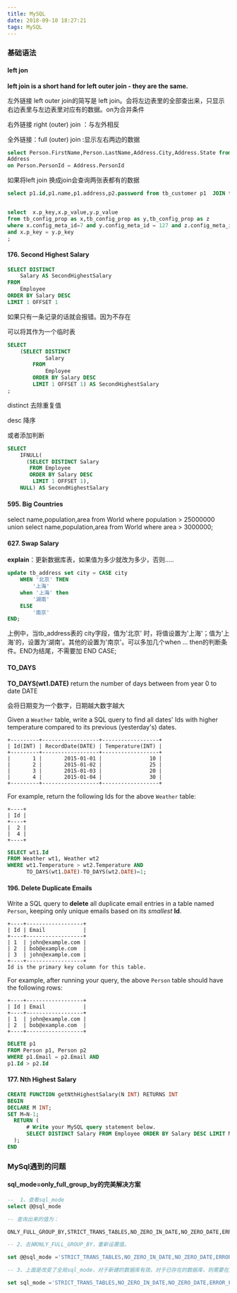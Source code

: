 ```yaml
---
title: MySQL
date: 2018-09-10 18:27:21
tags: MySQL
---
```


### 基础语法

#### left jon

 **left join is a short hand for left outer join - they are the same.**

左外链接  left outer join的简写是 left join。会将左边表里的全部查出来，只显示右边表里与左边表里对应有的数据。on为合并条件

右外链接 right (outer) join  ：与左外相反

全外链接：full (outer) join :显示左右两边的数据

```sql
select Person.FirstName,Person.LastName,Address.City,Address.State from Person left join 
Address
on Person.PersonId = Address.PersonId
```

如果将left join 换成join会查询两张表都有的数据

```sql
select p1.id,p1.name,p1.address,p2.password from tb_customer p1  JOIN tb_user p2 ON	p2.id = p1.id;
```

```sql

select  x.p_key,x.p_value,y.p_value
from tb_config_prop as x,tb_config_prop as y,tb_config_prop as z
where x.config_meta_id=7 and y.config_meta_id = 127 and z.config_meta_id = 128
and x.p_key = y.p_key
;
```



#### 176. Second Highest Salary

```sql
SELECT DISTINCT
    Salary AS SecondHighestSalary
FROM
    Employee
ORDER BY Salary DESC
LIMIT 1 OFFSET 1
```

如果只有一条记录的话就会报错。因为不存在

可以将其作为一个临时表

```sql
SELECT
    (SELECT DISTINCT
            Salary
        FROM
            Employee
        ORDER BY Salary DESC
        LIMIT 1 OFFSET 1) AS SecondHighestSalary
;
```

distinct 去除重复值

desc 降序

或者添加判断

```sql
SELECT
    IFNULL(
      (SELECT DISTINCT Salary
       FROM Employee
       ORDER BY Salary DESC
        LIMIT 1 OFFSET 1),
    NULL) AS SecondHighestSalary
```

#### 595. Big Countries

select name,population,area from World where population > 25000000 
union
select name,population,area from World where area > 3000000;

#### 627. Swap Salary

**explain**：更新数据库表，如果值为多少就改为多少，否则.....

```sql
update tb_address set city = CASE city
	WHEN '北京' THEN
		'上海'
	when '上海' then
		'湖南'
	ELSE
		'南京'
END;
```

上例中，当tb_address表的 city字段，值为'北京' 时，将值设置为'上海'；值为'上海'的，设置为'湖南'。其他的设置为'南京'。可以多加几个when   … then的判断条件。END为结尾，不需要加 END CASE;

#### **TO_DAYS**

**TO_DAYS(wt1.DATE)** return the number of days between from year 0 to date DATE

会将日期变为一个数字，日期越大数字越大

Given a `Weather` table, write a SQL query to find all dates' Ids with higher temperature compared to its previous (yesterday's) dates.

```
+---------+------------------+------------------+
| Id(INT) | RecordDate(DATE) | Temperature(INT) |
+---------+------------------+------------------+
|       1 |       2015-01-01 |               10 |
|       2 |       2015-01-02 |               25 |
|       3 |       2015-01-03 |               20 |
|       4 |       2015-01-04 |               30 |
+---------+------------------+------------------+
```

For example, return the following Ids for the above `Weather` table:

```
+----+
| Id |
+----+
|  2 |
|  4 |
+----+
```

```sql
SELECT wt1.Id 
FROM Weather wt1, Weather wt2
WHERE wt1.Temperature > wt2.Temperature AND 
      TO_DAYS(wt1.DATE)-TO_DAYS(wt2.DATE)=1;
```

#### 196. Delete Duplicate Emails

Write a SQL query to **delete** all duplicate email entries in a table named `Person`, keeping only unique emails based on its *smallest* **Id**.

```
+----+------------------+
| Id | Email            |
+----+------------------+
| 1  | john@example.com |
| 2  | bob@example.com  |
| 3  | john@example.com |
+----+------------------+
Id is the primary key column for this table.
```

For example, after running your query, the above `Person` table should have the following rows:

```
+----+------------------+
| Id | Email            |
+----+------------------+
| 1  | john@example.com |
| 2  | bob@example.com  |
+----+------------------+
```

```SQL
DELETE p1
FROM Person p1, Person p2
WHERE p1.Email = p2.Email AND
p1.Id > p2.Id
```

#### 177. Nth Highest Salary

```sql
CREATE FUNCTION getNthHighestSalary(N INT) RETURNS INT
BEGIN
DECLARE M INT;
SET M=N-1;
  RETURN (
      # Write your MySQL query statement below.
      SELECT DISTINCT Salary FROM Employee ORDER BY Salary DESC LIMIT M, 1
  );
END
```

### MySql遇到的问题

#### sql_mode=only_full_group_by的完美解决方案

```sql
--	1、查看sql_mode
select @@sql_mode

-- 查询出来的值为：

ONLY_FULL_GROUP_BY,STRICT_TRANS_TABLES,NO_ZERO_IN_DATE,NO_ZERO_DATE,ERROR_FOR_DIVISION_BY_ZERO,NO_AUTO_CREATE_USER,NO_ENGINE_SUBSTITUTION

-- 2、去掉ONLY_FULL_GROUP_BY，重新设置值。

set @@sql_mode ='STRICT_TRANS_TABLES,NO_ZERO_IN_DATE,NO_ZERO_DATE,ERROR_FOR_DIVISION_BY_ZERO,NO_AUTO_CREATE_USER,NO_ENGINE_SUBSTITUTION';

-- 3、上面是改变了全局sql_mode，对于新建的数据库有效。对于已存在的数据库，则需要在对应的数据下执行：

set sql_mode ='STRICT_TRANS_TABLES,NO_ZERO_IN_DATE,NO_ZERO_DATE,ERROR_FOR_DIVISION_BY_ZERO,NO_AUTO_CREATE_USER,NO_ENGINE_SUBSTITUTION';

```





